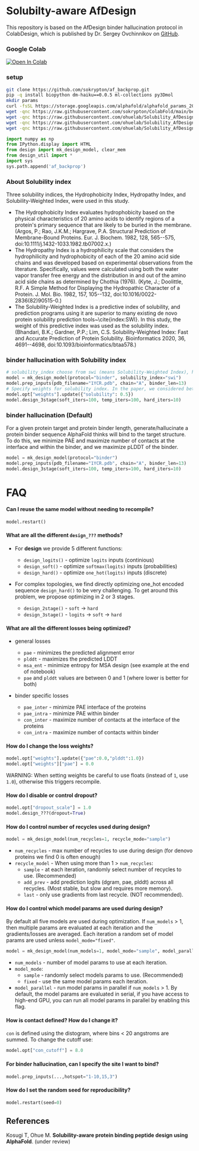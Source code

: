 # Solubilty-aware AfDesign

This repository is based on the AfDesign binder hallucination protocol in ColabDesign, which is published by Dr. Sergey Ovchinnikov on [GitHub](https://github.com/sokrypton/ColabDesign/tree/main/af).


### Google Colab
<a href="https://colab.research.google.com/github/ohuelab/Solubility_AfDesign/blob/solubility/design.ipynb">
  <img src="https://colab.research.google.com/assets/colab-badge.svg" alt="Open In Colab"/>
</a>

### setup
```bash
git clone https://github.com/sokrypton/af_backprop.git
pip -q install biopython dm-haiku==0.0.5 ml-collections py3Dmol
mkdir params
curl -fsSL https://storage.googleapis.com/alphafold/alphafold_params_2021-07-14.tar | tar x -C params
wget -qnc https://raw.githubusercontent.com/sokrypton/ColabFold/main/beta/colabfold.py
wget -qnc https://raw.githubusercontent.com/ohuelab/Solubility_AfDesign/main/design.py
wget -qnc https://raw.githubusercontent.com/ohuelab/Solubility_AfDesign/solubility/design_util.py
wget -qnc https://raw.githubusercontent.com/ohuelab/Solubility_AfDesign/solubility/constant.py
```
```python
import numpy as np
from IPython.display import HTML
from design import mk_design_model, clear_mem
from design_util import *
import sys
sys.path.append('af_backprop')
```

### About Solubility index
Three solubility indices, the Hydrophobicity Index, Hydropathy Index, and Solubility-Weighted Index, were used in this study. 
* The Hydrophobicity Index evaluates hydrophobicity based on the physical characteristics of 20 amino acids to identify regions of a protein's primary sequence that are likely to be buried in the membrane. 
(Argos, P.; Rao, J.K.M.; Hargrave, P.A. Structural Prediction of Membrane-Bound Proteins. Eur. J. Biochem. 1982, 128, 565--575, doi:10.1111/j.1432-1033.1982.tb07002.x.)
* The Hydropathy Index is a hydrophilicity scale that considers the hydrophilicity and hydrophobicity of each of the 20 amino acid side chains and was developed based on experimental observations from the literature. Specifically, values were calculated using both the water vapor transfer free energy and the distribution in and out of the amino acid side chains as determined by Chothia (1976).
(Kyte, J.; Doolittle, R.F. A Simple Method for Displaying the Hydropathic Character of a Protein. J. Mol. Bio. 1982, 157, 105--132, doi:10.1016/0022-2836(82)90515-0.)
* The Solubility-Weighted Index is a predictive index of solubility, and prediction programs using it are superior to many existing de novo protein solubility prediction tools~\cite{index:SWI}. In this study, the weight of this predictive index was used as the solubility index. 
(Bhandari, B.K.; Gardner, P.P.; Lim, C.S. Solubility-Weighted Index: Fast and Accurate Prediction of Protein Solubility. Bioinformatics 2020, 36, 4691--4698, doi:10.1093/bioinformatics/btaa578.)

### binder hallucination with Solubility index
```python
# solubility_index choose from swi (means Solubility-Weighted Index), hyp (means Hydropathy Index) and hyd (means Hydrophobicity Index)
model = mk_design_model(protocol="binder", solubility_index="swi") 
model.prep_inputs(pdb_filename="1YCR.pdb", chain="A", binder_len=13)
# Specify weights for solubility index. In the paper, we considered between 0~1. However, 0 means that the solubility index is not used.
model.opt["weights"].update({"solubility": 0.5})
model.design_3stage(soft_iters=100, temp_iters=100, hard_iters=10)
```

### binder hallucination (Default)
For a given protein target and protein binder length, generate/hallucinate a protein binder sequence AlphaFold 
thinks will bind to the target structure. To do this, we minimize PAE and maximize number of contacts at the 
interface and within the binder, and we maximize pLDDT of the binder.
```python
model = mk_design_model(protocol="binder")
model.prep_inputs(pdb_filename="1YCR.pdb", chain="A", binder_len=13)
model.design_3stage(soft_iters=100, temp_iters=100, hard_iters=10)
```
# FAQ
#### Can I reuse the same model without needing to recompile?
```python
model.restart()
```
#### What are all the different `design_???` methods?
- For **design** we provide 5 different functions:
  - `design_logits()` - optimize `logits` inputs (continious)
  - `design_soft()` - optimize `softmax(logits)` inputs (probabilities)
  - `design_hard()` - optimize `one_hot(logits)` inputs (discrete)

- For complex topologies, we find directly optimizing one_hot encoded sequence `design_hard()` to be very challenging. 
To get around this problem, we propose optimizing in 2 or 3 stages.
  - `design_2stage()` - `soft` → `hard`
  - `design_3stage()` - `logits` → `soft` → `hard`
#### What are all the different losses being optimized?
- general losses
  - `pae`       - minimizes the predicted alignment error
  - `plddt`     - maximizes the predicted LDDT
  - `msa_ent`   - minimize entropy for MSA design (see example at the end of notebook)
  - `pae` and `plddt` values are between 0 and 1 (where lower is better for both)

- binder specific losses
  - `pae_inter` - minimize PAE interface of the proteins
  - `pae_intra` - minimize PAE within binder
  - `con_inter` - maximize number of contacts at the interface of the proteins
  - `con_intra` - maximize number of contacts within binder

#### How do I change the loss weights?
```python
model.opt["weights"].update({"pae":0.0,"plddt":1.0})
model.opt["weights"]["pae"] = 0.0
```
WARNING: When setting weights be careful to use floats (instead of `1`, use `1.0`), otherwise this triggers recompile.
#### How do I disable or control dropout?
```python
model.opt["dropout_scale"] = 1.0
model.design_???(dropout=True)
```
#### How do I control number of recycles used during design?
```python 
model = mk_design_model(num_recycles=1, recycle_mode="sample")
```
- `num_recycles` - max number of recycles to use during design (for denovo proteins we find 0 is often enough)
- `recycle_model` - When using more than 1 > `num_recycles`:
  - `sample` - at each iteration, randomly select number of recycles to use. (Recommended)
  - `add_prev` - add prediction logits (dgram, pae, plddt) across all recycles. (Most stable, but slow and requires more memory).
  - `last` - only use gradients from last recycle. (NOT recommended).
#### How do I control which model params are used during design?
By default all five models are used during optimization. If `num_models` > 1, then multiple params are evaluated at each iteration 
and the gradients/losses are averaged. Each iteration a random set of model params are used unless `model_mode="fixed"`.
```python
model = mk_design_model(num_models=1, model_mode="sample", model_parallel=False)
```
- `num_models` - number of model params to use at each iteration.
- `model_mode`:
  - `sample` - randomly select models params to use. (Recommended)
  - `fixed` - use the same model params each iteration.
- `model_parallel` - run model params in parallel if `num_models` > 1. By default, the model params are evaluated in serial,
if you have access to high-end GPU, you can run all model params in parallel by enabling this flag. 

#### How is contact defined? How do I change it?
`con` is defined using the distogram, where bins < 20 angstroms are summed. To change the cutoff use:
```python
model.opt["con_cutoff"] = 8.0
```
#### For binder hallucination, can I specify the site I want to bind?
```python
model.prep_inputs(...,hotspot="1-10,15,3")
```
#### How do I set the random seed for reproducibility?
```python
model.restart(seed=0)
```

## References
Kosugi T, Ohue M. __Solubility-aware protein binding peptide design using AlphaFold__. (under review)
